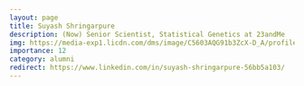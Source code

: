 ```yaml
---
layout: page
title: Suyash Shringarpure
description: (Now) Senior Scientist, Statistical Genetics at 23andMe
img: https://media-exp1.licdn.com/dms/image/C5603AQG91b3ZcX-D_A/profile-displayphoto-shrink_200_200/0/1517078019952?e=1641427200&v=beta&t=q6Ft9USSokLez0uKLyUwssHEEPz6yWDHhVYBg9RHs5k
importance: 12
category: alumni
redirect: https://www.linkedin.com/in/suyash-shringarpure-56bb5a103/
---
```

